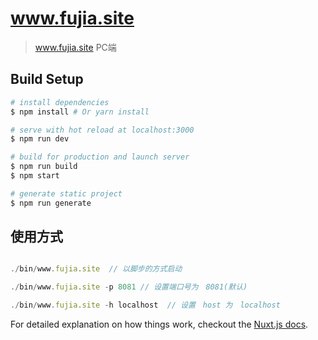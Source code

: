 # www.fujia.site

> www.fujia.site PC端

## Build Setup

``` bash
# install dependencies
$ npm install # Or yarn install

# serve with hot reload at localhost:3000
$ npm run dev

# build for production and launch server
$ npm run build
$ npm start

# generate static project
$ npm run generate

```

## 使用方式

```js

./bin/www.fujia.site  // 以脚步的方式启动

./bin/www.fujia.site -p 8081 // 设置端口号为　8081(默认)

./bin/www.fujia.site -h localhost  // 设置　host 为　localhost

```

For detailed explanation on how things work, checkout the [Nuxt.js docs](https://github.com/nuxt/nuxt.js).
